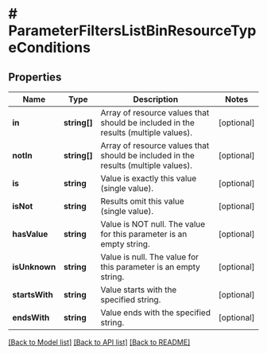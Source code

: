 # # ParameterFiltersListBinResourceTypeConditions

## Properties

Name | Type | Description | Notes
------------ | ------------- | ------------- | -------------
**in** | **string[]** | Array of resource values that should be included in the results (multiple values). | [optional]
**notIn** | **string[]** | Array of resource values that should be included in the results (multiple values). | [optional]
**is** | **string** | Value is exactly this value (single value). | [optional]
**isNot** | **string** | Results omit this value (single value). | [optional]
**hasValue** | **string** | Value is NOT null. The value for this parameter is an empty string. | [optional]
**isUnknown** | **string** | Value is null. The value for this parameter is an empty string. | [optional]
**startsWith** | **string** | Value starts with the specified string. | [optional]
**endsWith** | **string** | Value ends with the specified string. | [optional]

[[Back to Model list]](../../README.md#models) [[Back to API list]](../../README.md#endpoints) [[Back to README]](../../README.md)
